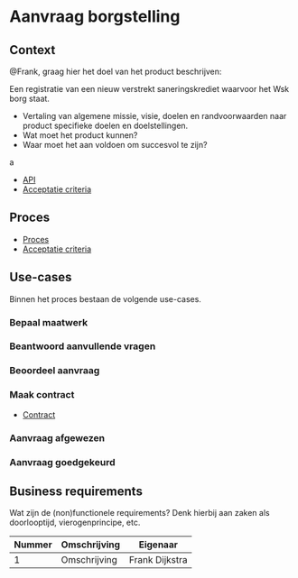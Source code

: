 # Aanvraag borgstelling

## Context

@Frank, graag hier het doel van het product beschrijven:

Een registratie van een nieuw verstrekt saneringskrediet waarvoor het Wsk borg staat. 

* Vertaling van algemene missie, visie, doelen en randvoorwaarden naar product specifieke doelen en doelstellingen.
* Wat moet het product kunnen?
* Waar moet het aan voldoen om succesvol te zijn?

a

* [API](product.openapi.yml)
* [Acceptatie criteria](product.feature)

## Proces

* [Proces](proces.bpmn)
* [Acceptatie criteria](proces.feature)

## Use-cases

Binnen het proces bestaan de volgende use-cases.

### Bepaal maatwerk


### Beantwoord aanvullende vragen

### Beoordeel aanvraag

### Maak contract

* [Contract](contract.message.md)

### Aanvraag afgewezen

### Aanvraag goedgekeurd


## Business requirements

Wat zijn de (non)functionele requirements? Denk hierbij aan zaken als doorlooptijd, vierogenprincipe, etc.

| Nummer | Omschrijving                         | Eigenaar                  |
| -------| ------------------------------------ | ------------------------- |
| 1      | Omschrijving                         | Frank Dijkstra            |
